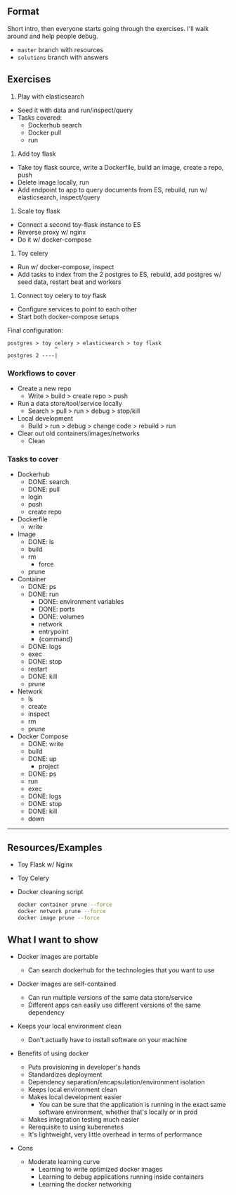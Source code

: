 
## Format

Short intro, then everyone starts going through the exercises. I'll walk
around and help people debug.

- `master` branch with resources
- `solutions` branch with answers

## Exercises

1. Play with elasticsearch
  - Seed it with data and run/inspect/query
  - Tasks covered:
    - Dockerhub search
    - Docker pull
    - run
1. Add toy flask
  - Take toy flask source, write a Dockerfile, build an image, create a repo,
    push
  - Delete image locally, run
  - Add endpoint to app to query documents from ES, rebuild, run w/
    elasticsearch, inspect/query
1. Scale toy flask
  - Connect a second toy-flask instance to ES
  - Reverse proxy w/ nginx
  - Do it w/ docker-compose
1. Toy celery
  - Run w/ docker-compose, inspect
  - Add tasks to index from the 2 postgres to ES, rebuild, add postgres w/ seed
    data, restart beat and workers
1. Connect toy celery to toy flask
  - Configure services to point to each other
  - Start both docker-compose setups

Final configuration:

```
postgres > toy celery > elasticsearch > toy flask
               ^
postgres 2 ----|
```

### Workflows to cover

- Create a new repo
  - Write > build > create repo > push
- Run a data store/tool/service locally
  - Search > pull > run > debug > stop/kill
- Local development
  - Build > run > debug > change code > rebuild > run
- Clear out old containers/images/networks
  - Clean

### Tasks to cover
- Dockerhub
  - DONE: search
  - DONE: pull
  - login
  - push
  - create repo
- Dockerfile
  - write
- Image
  - DONE: ls
  - build
  - rm
    - force
  - prune
- Container
  - DONE: ps
  - DONE: run
    - DONE: environment variables
    - DONE: ports
    - DONE: volumes
    - network
    - entrypoint
    - {command}
  - DONE: logs
  - exec
  - DONE: stop
  - restart
  - DONE: kill
  - prune
- Network
  - ls
  - create
  - inspect
  - rm
  - prune
- Docker Compose
  - DONE: write
  - build
  - DONE: up
    - project
  - DONE: ps
  - run
  - exec
  - DONE: logs
  - DONE: stop
  - DONE: kill
  - down

--------------------------------------------------------------------------------

## Resources/Examples

- Toy Flask w/ Nginx
- Toy Celery
- Docker cleaning script

  ```bash
  docker container prune --force
  docker network prune --force
  docker image prune --force
  ```

## What I want to show

- Docker images are portable
  - Can search dockerhub for the technologies that you want to use
- Docker images are self-contained
  - Can run multiple versions of the same data store/service
  - Different apps can easily use different versions of the same dependency
- Keeps your local environment clean
  - Don't actually have to install software on your machine

- Benefits of using docker
  - Puts provisioning in developer's hands
  - Standardizes deployment
  - Dependency separation/encapsulation/environment isolation
  - Keeps local environment clean
  - Makes local development easier
    - You can be sure that the application is running in the exact same
      software environment, whether that's locally or in prod
  - Makes integration testing much easier
  - Rerequisite to using kuberenetes
  - It's lightweight, very little overhead in terms of performance
- Cons
  - Moderate learning curve
    - Learning to write optimized docker images
    - Learning to debug applications running inside containers
    - Learning the docker networking
